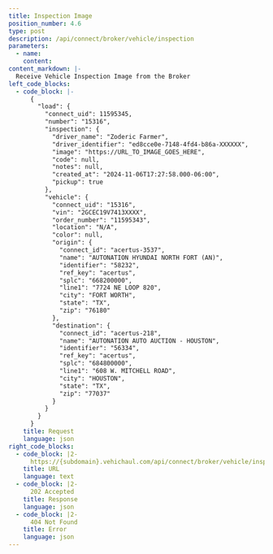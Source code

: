 ```yaml
---
title: Inspection Image
position_number: 4.6
type: post
description: /api/connect/broker/vehicle/inspection
parameters:
  - name: 
    content: 
content_markdown: |-
  Receive Vehicle Inspection Image from the Broker
left_code_blocks:
  - code_block: |-
      {
        "load": {
          "connect_uid": 11595345,
          "number": "15316",
          "inspection": {
            "driver_name": "Zoderic Farmer",
            "driver_identifier": "ed8cce0e-7148-4fd4-b86a-XXXXXX",
            "image": "https://URL_TO_IMAGE_GOES_HERE",
            "code": null,
            "notes": null,
            "created_at": "2024-11-06T17:27:58.000-06:00",
            "pickup": true
          },
          "vehicle": {
            "connect_uid": "15316",
            "vin": "2GCEC19V7413XXXX",
            "order_number": "11595343",
            "location": "N/A",
            "color": null,
            "origin": {
              "connect_id": "acertus-3537",
              "name": "AUTONATION HYUNDAI NORTH FORT (AN)",
              "identifier": "58232",
              "ref_key": "acertus",
              "splc": "668200000",
              "line1": "7724 NE LOOP 820",
              "city": "FORT WORTH",
              "state": "TX",
              "zip": "76180"
            },
            "destination": {
              "connect_id": "acertus-218",
              "name": "AUTONATION AUTO AUCTION - HOUSTON",
              "identifier": "56334",
              "ref_key": "acertus",
              "splc": "684800000",
              "line1": "608 W. MITCHELL ROAD",
              "city": "HOUSTON",
              "state": "TX",
              "zip": "77037"
            }
          }
        }
      }
    title: Request
    language: json
right_code_blocks:
  - code_block: |2-
      https://{subdomain}.vehichaul.com/api/connect/broker/vehicle/inspection
    title: URL
    language: text
  - code_block: |2-
      202 Accepted
    title: Response
    language: json
  - code_block: |2-
      404 Not Found
    title: Error
    language: json
---
```

